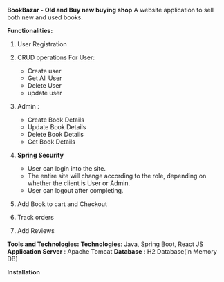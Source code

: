 **BookBazar - Old and Buy new buying shop**
A website application to sell both new and used books.

**Functionalities:** 
1. User Registration
2. CRUD operations For User:
     - Create user
     - Get All User
     - Delete User
     - update user 
4. Admin :
     - Create Book Details
     - Update Book Details
     - Delete Book Details
     - Get Book Details
       
5. **Spring Security**
     - User can login into the site.
     - The entire site will change according to the role, depending on whether the client is User or Admin.
     - User can logout after completing.

6. Add Book to cart and Checkout
7. Track orders
8. Add Reviews

**Tools and Technologies:**
  **Technologies**: Java, Spring Boot, React JS
  **Application Server** : Apache Tomcat
  **Database** : H2 Database(In Memory DB)

**Installation**
